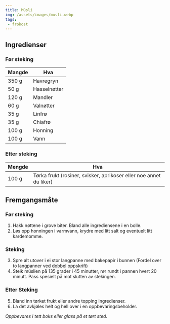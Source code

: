 ```yaml
---
title: Müsli
img: /assets/images/musli.webp
tags:
 - frokost
---
```


## Ingredienser

### Før steking
Mangde | Hva
---|---
350 g | Havregryn
50 g | Hasselnøtter
120 g | Mandler
60 g | Valnøtter
35 g | Linfrø
35 g | Chiafrø
100 g | Honning
100 g | Vann

### Etter steking
Mengde | Hva
---|---
100 g | Tørka frukt (rosiner, svisker, aprikoser eller noe annet du liker)

## Fremgangsmåte

### Før steking
1. Hakk nøttene i grove biter. Bland alle ingrediensene i en bolle. 
2. Løs opp honningen i varmvann, krydre med litt salt og eventuelt litt
kardemomme. 

### Steking
3. Spre alt utover i ei stor langpanne med bakepapir i bunnen (Fordel over to
langpanner ved dobbel oppskrift)
4. Steik müslien på 135 grader i 45 minutter, rør rundt i pannen hvert 20
minutt. Pass spesielt på mot slutten av stekingen.

### Etter Steking
5. Bland inn tørket frukt eller andre topping ingredienser.
6. La det avkjøles helt og hell over i en oppbevaringsbeholder.

*Oppbevares i tett boks eller glass på et tørt sted.*
